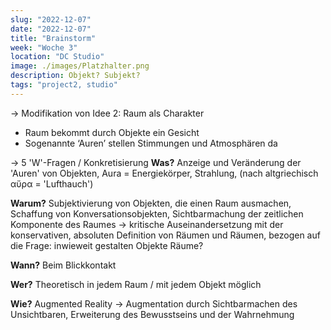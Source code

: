 ```yaml
---
slug: "2022-12-07"
date: "2022-12-07"
title: "Brainstorm"
week: "Woche 3"
location: "DC Studio"
image: ./images/Platzhalter.png
description: Objekt? Subjekt? 
tags: "project2, studio"
---
```

→ Modifikation von Idee 2: Raum als Charakter
- Raum bekommt durch Objekte ein Gesicht
- Sogenannte ‘Auren’ stellen Stimmungen und Atmosphären da

→ 5 'W'-Fragen / Konkretisierung
**Was?** Anzeige und Veränderung der 'Auren' von Objekten, Aura = Energiekörper, Strahlung, (nach altgriechisch αὔρα = 'Lufthauch')

**Warum?** Subjektivierung von Objekten, die einen Raum ausmachen, Schaffung von Konversationsobjekten, Sichtbarmachung der zeitlichen Komponente des Raumes → kritische Auseinandersetzung mit der konservativen, absoluten Definition von Räumen und Räumen, bezogen auf die Frage: inwieweit gestalten Objekte Räume?

**Wann?** Beim Blickkontakt

**Wer?** Theoretisch in jedem Raum / mit jedem Objekt möglich

**Wie?** Augmented Reality → Augmentation durch Sichtbarmachen des Unsichtbaren, Erweiterung des Bewusstseins und der Wahrnehmung